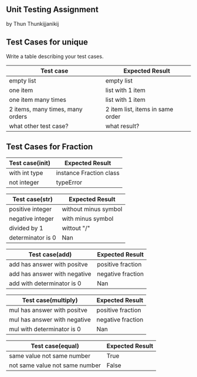 ## Unit Testing Assignment

by Thun Thunkijjanikij


## Test Cases for unique



Write a table describing your test cases.

| Test case              |  Expected Result    |
|------------------------|---------------------|
| empty list             |  empty list         |
| one item               |  list with 1 item   |
| one item many times    |  list with 1 item   |
| 2 items, many times, many orders | 2 item list, items in same order  |
| what other test case?  |  what result?       |


## Test Cases for Fraction

| Test case(init)         |  Expected Result    |
|------------------------|---------------------|
| with int type          |  instance Fraction class  |
| not integer            |   typeError  |

| Test case(str)         |  Expected Result    |
|------------------------|---------------------|
| positive integer       |  without minus symbol  |
| negative integer       |  with minus symbol  |
| divided by 1           |  wittout "/"        |
| determinator is 0      |  Nan                |

| Test case(add)         |  Expected Result    |
|------------------------|---------------------|
| add has answer with positve |  positive fraction |
| add has answer with negative  |  negative fraction |
| add with determinator is 0  |  Nan           |

| Test case(multiply)         |  Expected Result    |
|------------------------|---------------------|
| mul has answer with positve |  positive fraction |
| mul has answer with negative  |  negative fraction |
| mul with determinator is 0  |  Nan           |

| Test case(equal)         |  Expected Result    |
|------------------------|---------------------|
| same value not same number |  True |
| not same value not same number |  False |







